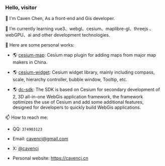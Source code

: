 ### Hello, visitor

🙌 I'm Caven Chen, As a front-end and Gis developer.

🌱 I’m currently learning vue3、webgl、cesium、maplibre-gl、threejs 、webGPU、ai and other development technologies.

🔭 Here are some personal works:
  
   - 🌎 [cesium-map](https://github.com/dvgis/cesium-map): Cesium map plugin for adding maps from major map makers in China.

   - 🌎 [cesium-widget](https://github.com/dvgis/cesium-widget): Cesium widget library, mainly including compass, scale, hierarchy controller, bubble window, Tooltip, etc.
  
   - 🌎 [dc-sdk](https://github.com/dvgis/dc-sdk): The SDK is based on Cesium for secondary development of 2, 3D all-in-one WebGis application framework, the framework optimizes the use of Cesium and add some additional features, designed for developers to quickly build WebGis applications.
  
📫 How to reach me:

   - QQ: `374903123`
   
   - Email: cavencj@gmail.com
   
   - X: [@cavencj](https://twitter.com/cavencj)
   
   - Personal website: https://cavencj.cn

